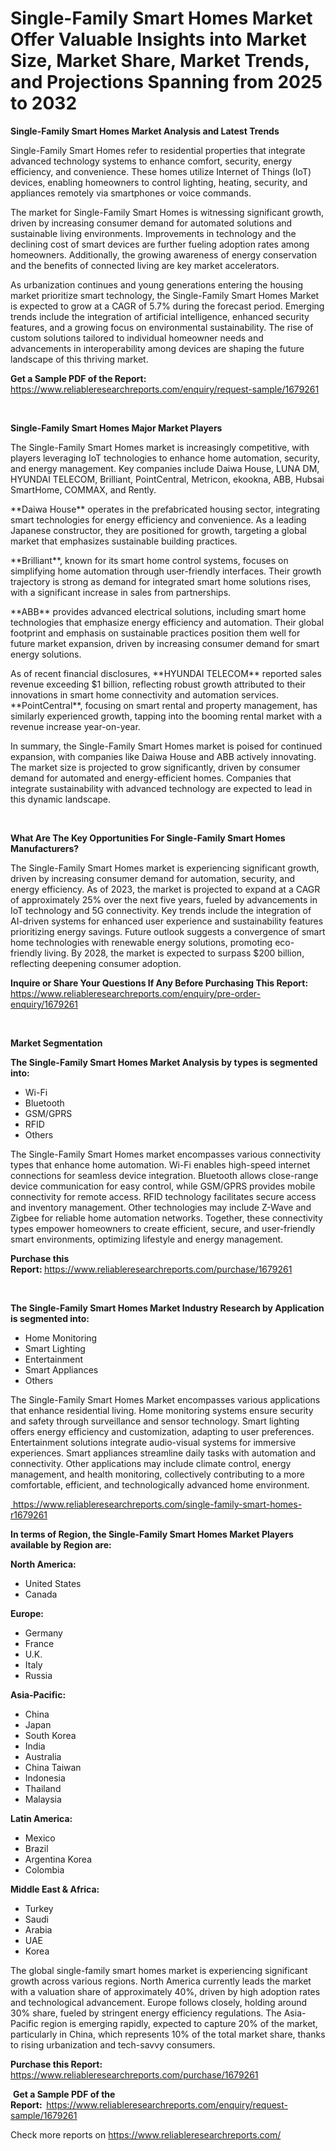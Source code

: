 <p><h1>Single-Family Smart Homes Market Offer Valuable Insights into Market Size, Market Share, Market Trends, and Projections Spanning from 2025 to 2032</h1></p><p><strong>Single-Family Smart Homes Market Analysis and Latest Trends</strong></p>
<p><p>Single-Family Smart Homes refer to residential properties that integrate advanced technology systems to enhance comfort, security, energy efficiency, and convenience. These homes utilize Internet of Things (IoT) devices, enabling homeowners to control lighting, heating, security, and appliances remotely via smartphones or voice commands. </p><p>The market for Single-Family Smart Homes is witnessing significant growth, driven by increasing consumer demand for automated solutions and sustainable living environments. Improvements in technology and the declining cost of smart devices are further fueling adoption rates among homeowners. Additionally, the growing awareness of energy conservation and the benefits of connected living are key market accelerators.</p><p>As urbanization continues and young generations entering the housing market prioritize smart technology, the Single-Family Smart Homes Market is expected to grow at a CAGR of 5.7% during the forecast period. Emerging trends include the integration of artificial intelligence, enhanced security features, and a growing focus on environmental sustainability. The rise of custom solutions tailored to individual homeowner needs and advancements in interoperability among devices are shaping the future landscape of this thriving market.</p></p>
<p><strong>Get a Sample PDF of the Report:&nbsp;</strong> <a href="https://www.reliableresearchreports.com/enquiry/request-sample/1679261?utm_campaign=3325&utm_medium=2&utm_source=Github&utm_content=ia&utm_term=24032025&utm_id=single-family-smart-homes">https://www.reliableresearchreports.com/enquiry/request-sample/1679261</a></p>
<p>&nbsp;</p>
<p><strong>Single-Family Smart Homes Major Market Players</strong></p>
<p><p>The Single-Family Smart Homes market is increasingly competitive, with players leveraging IoT technologies to enhance home automation, security, and energy management. Key companies include Daiwa House, LUNA DM, HYUNDAI TELECOM, Brilliant, PointCentral, Metricon, ekookna, ABB, Hubsai SmartHome, COMMAX, and Rently.</p><p>**Daiwa House** operates in the prefabricated housing sector, integrating smart technologies for energy efficiency and convenience. As a leading Japanese constructor, they are positioned for growth, targeting a global market that emphasizes sustainable building practices.</p><p>**Brilliant**, known for its smart home control systems, focuses on simplifying home automation through user-friendly interfaces. Their growth trajectory is strong as demand for integrated smart home solutions rises, with a significant increase in sales from partnerships.</p><p>**ABB** provides advanced electrical solutions, including smart home technologies that emphasize energy efficiency and automation. Their global footprint and emphasis on sustainable practices position them well for future market expansion, driven by increasing consumer demand for smart energy solutions.</p><p>As of recent financial disclosures, **HYUNDAI TELECOM** reported sales revenue exceeding $1 billion, reflecting robust growth attributed to their innovations in smart home connectivity and automation services. **PointCentral**, focusing on smart rental and property management, has similarly experienced growth, tapping into the booming rental market with a revenue increase year-on-year.</p><p>In summary, the Single-Family Smart Homes market is poised for continued expansion, with companies like Daiwa House and ABB actively innovating. The market size is projected to grow significantly, driven by consumer demand for automated and energy-efficient homes. Companies that integrate sustainability with advanced technology are expected to lead in this dynamic landscape.</p></p>
<p>&nbsp;</p>
<p><strong>What Are The Key Opportunities For Single-Family Smart Homes Manufacturers?</strong></p>
<p><p>The Single-Family Smart Homes market is experiencing significant growth, driven by increasing consumer demand for automation, security, and energy efficiency. As of 2023, the market is projected to expand at a CAGR of approximately 25% over the next five years, fueled by advancements in IoT technology and 5G connectivity. Key trends include the integration of AI-driven systems for enhanced user experience and sustainability features prioritizing energy savings. Future outlook suggests a convergence of smart home technologies with renewable energy solutions, promoting eco-friendly living. By 2028, the market is expected to surpass $200 billion, reflecting deepening consumer adoption.</p></p>
<p><strong>Inquire or Share Your Questions If Any Before Purchasing This Report:</strong> <a href="https://www.reliableresearchreports.com/enquiry/pre-order-enquiry/1679261?utm_campaign=3325&utm_medium=2&utm_source=Github&utm_content=ia&utm_term=24032025&utm_id=single-family-smart-homes">https://www.reliableresearchreports.com/enquiry/pre-order-enquiry/1679261</a></p>
<p>&nbsp;</p>
<p><strong>Market Segmentation</strong></p>
<p><strong>The Single-Family Smart Homes Market Analysis by types is segmented into:</strong></p>
<p><ul><li>Wi-Fi</li><li>Bluetooth</li><li>GSM/GPRS</li><li>RFID</li><li>Others</li></ul></p>
<p><p>The Single-Family Smart Homes market encompasses various connectivity types that enhance home automation. Wi-Fi enables high-speed internet connections for seamless device integration. Bluetooth allows close-range device communication for easy control, while GSM/GPRS provides mobile connectivity for remote access. RFID technology facilitates secure access and inventory management. Other technologies may include Z-Wave and Zigbee for reliable home automation networks. Together, these connectivity types empower homeowners to create efficient, secure, and user-friendly smart environments, optimizing lifestyle and energy management.</p></p>
<p><strong>Purchase this Report:&nbsp;</strong><a href="https://www.reliableresearchreports.com/purchase/1679261?utm_campaign=3325&utm_medium=2&utm_source=Github&utm_content=ia&utm_term=24032025&utm_id=single-family-smart-homes">https://www.reliableresearchreports.com/purchase/1679261</a></p>
<p>&nbsp;</p>
<p><strong>The Single-Family Smart Homes Market Industry Research by Application is segmented into:</strong></p>
<p><ul><li>Home Monitoring</li><li>Smart Lighting</li><li>Entertainment</li><li>Smart Appliances</li><li>Others</li></ul></p>
<p><p>The Single-Family Smart Homes Market encompasses various applications that enhance residential living. Home monitoring systems ensure security and safety through surveillance and sensor technology. Smart lighting offers energy efficiency and customization, adapting to user preferences. Entertainment solutions integrate audio-visual systems for immersive experiences. Smart appliances streamline daily tasks with automation and connectivity. Other applications may include climate control, energy management, and health monitoring, collectively contributing to a more comfortable, efficient, and technologically advanced home environment.</p></p>
<p><a href="https://www.reliableresearchreports.com/single-family-smart-homes-r1679261?utm_campaign=3325&utm_medium=2&utm_source=Github&utm_content=ia&utm_term=24032025&utm_id=single-family-smart-homes">&nbsp;https://www.reliableresearchreports.com/single-family-smart-homes-r1679261</a></p>
<p><strong>In terms of Region, the Single-Family Smart Homes Market Players available by Region are:</strong></p>
<p>
    <p> <strong> North America: </strong>
        <ul>
            <li>United States</li>
            <li>Canada</li>
        </ul>
        </p> 
    <p> <strong> Europe: </strong>
        <ul>
            <li>Germany</li>
            <li>France</li>
            <li>U.K.</li>
            <li>Italy</li>
            <li>Russia</li>
        </ul>
        </p> 
    <p> <strong> Asia-Pacific: </strong>
        <ul>
            <li>China</li>
            <li>Japan</li>
            <li>South Korea</li>
            <li>India</li>
            <li>Australia</li>
            <li>China Taiwan</li>
            <li>Indonesia</li>
            <li>Thailand</li>
            <li>Malaysia</li>
        </ul>
        </p> 
    <p> <strong> Latin America: </strong>
        <ul>
            <li>Mexico</li>
            <li>Brazil</li>
            <li>Argentina Korea</li>
            <li>Colombia</li>
        </ul>
        </p> 
    <p> <strong> Middle East & Africa: </strong>
        <ul>
            <li>Turkey</li>
            <li>Saudi</li>
            <li>Arabia</li>
            <li>UAE</li>
            <li>Korea</li>
        </ul>
    </p>
    </p>
<p><p>The global single-family smart homes market is experiencing significant growth across various regions. North America currently leads the market with a valuation share of approximately 40%, driven by high adoption rates and technological advancement. Europe follows closely, holding around 30% share, fueled by stringent energy efficiency regulations. The Asia-Pacific region is emerging rapidly, expected to capture 20% of the market, particularly in China, which represents 10% of the total market share, thanks to rising urbanization and tech-savvy consumers.</p></p>
<p><strong>Purchase this Report: </strong><a href="https://www.reliableresearchreports.com/purchase/1679261?utm_campaign=3325&utm_medium=2&utm_source=Github&utm_content=ia&utm_term=24032025&utm_id=single-family-smart-homes">https://www.reliableresearchreports.com/purchase/1679261</a></p>
<p>&nbsp;<strong>Get a Sample PDF of the Report:&nbsp;&nbsp;</strong><a href="https://www.reliableresearchreports.com/enquiry/request-sample/1679261?utm_campaign=3325&utm_medium=2&utm_source=Github&utm_content=ia&utm_term=24032025&utm_id=single-family-smart-homes">https://www.reliableresearchreports.com/enquiry/request-sample/1679261</a></p>
<p><strong></strong></p>
<p>Check more reports on <a href="https://www.reliableresearchreports.com/?utm_campaign=3325&utm_medium=2&utm_source=Github&utm_content=ia&utm_term=24032025&utm_id=single-family-smart-homes">https://www.reliableresearchreports.com/</a></p>